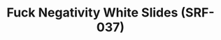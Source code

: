---
ee_id: '4369'
site: '1'
type: '2'
url: 2016-084-arcangel-surfware-white-slides-srf-037
title: Fuck Negativity White Slides (SRF-037)
year: '2016'
display_year: '2016'
medium: Slides
dims:
pitch:
ps:
live_url:
related: "[4277] [2014-088-going-negative-lakes] 2014-088 Going Negative / Lakes"
youtube:
related_code:
imgs: fn-white-slides-2016-084-database-ih--OvGJ.jpg
subheading:
download:
add_credit:
add_credits:
commission:
layout: things-i-made
---